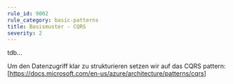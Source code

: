 ```yaml
---
rule_id: 9002
rule_category: basic-patterns
title: Basismuster - CQRS
severity: 2
---
```

tdb...

Um den Datenzugriff klar zu strukturieren setzen wir auf das CQRS pattern: [https://docs.microsoft.com/en-us/azure/architecture/patterns/cqrs]


